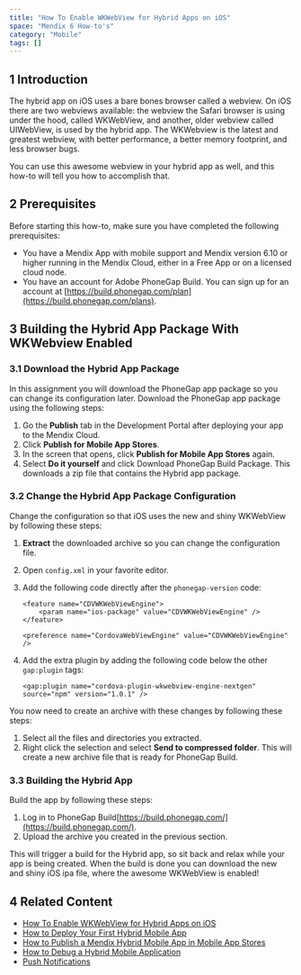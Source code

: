 ```yaml
---
title: "How To Enable WKWebView for Hybrid Apps on iOS"
space: "Mendix 6 How-to's"
category: "Mobile"
tags: []
---
```


## 1 Introduction

The hybrid app on iOS uses a bare bones browser called a webview. On iOS there are two webviews 
available: the webview the Safari browser is using under the hood, called WKWebView, and another,
older webview called UIWebView, is used by the hybrid app. The WKWebview is the latest and greatest 
webview, with better performance, a better memory footprint, and less browser bugs.

You can use this awesome webview in your hybrid app as well, and this how-to will tell you how to 
accomplish that.

## 2 Prerequisites

Before starting this how-to, make sure you have completed the following prerequisites:

* You have a Mendix App with mobile support and Mendix version 6.10 or higher running in the Mendix Cloud, either in a Free App or on a licensed cloud node.
* You have an account for Adobe PhoneGap Build. You can sign up for an account at [https://build.phonegap.com/plan](https://build.phonegap.com/plans).

## 3 Building the Hybrid App Package With WKWebview Enabled

### 3.1 Download the Hybrid App Package
In this assignment you will download the PhoneGap app package so you can change its configuration later. Download the PhoneGap app package using the following steps:

1. Go the **Publish** tab in the Development Portal after deploying your app to the Mendix Cloud.
2. Click **Publish for Mobile App Stores**.
3. In the screen that opens, click **Publish for Mobile App Stores** again.
4. Select **Do it yourself** and click Download PhoneGap Build Package. This downloads a zip file that contains the Hybrid app package.

### 3.2 Change the Hybrid App Package Configuration
Change the configuration so that iOS uses the new and shiny WKWebView by following these steps:

1. **Extract** the downloaded archive so you can change the configuration file.
2. Open `config.xml` in your favorite editor.
3. Add the following code directly after the `phonegap-version` code:
    ```
    <feature name="CDVWKWebViewEngine">
        <param name="ios-package" value="CDVWKWebViewEngine" />
    </feature>

    <preference name="CordovaWebViewEngine" value="CDVWKWebViewEngine" />
    ```

4. Add the extra plugin by adding the following code below the other `gap:plugin` tags:
    ```
    <gap:plugin name="cordova-plugin-wkwebview-engine-nextgen" source="npm" version="1.0.1" />
    ```

You now need to create an archive with these changes by following these steps:
1. Select all the files and directories you extracted.
2. Right click the selection and select **Send to compressed folder**. This will create a new archive file that is ready for PhoneGap Build.

### 3.3 Building the Hybrid App
Build the app by following these steps:
1. Log in to PhoneGap Build[https://build.phonegap.com/](https://build.phonegap.com/).
2. Upload the archive you created in the previous section.

This will trigger a build for the Hybrid app, so sit back and relax while your app is being created. When the build is done you can download the new and shiny iOS ipa file, where the awesome WKWebView is enabled! 

## 4 Related Content
* [How To Enable WKWebView for Hybrid Apps on iOS](Building+a+Mendix+Hybrid+Mobile+App+for+Windows+Phone)
* [How to Deploy Your First Hybrid Mobile App](Deploy+your+first+Hybrid+Mobile+App)
* [How to Publish a Mendix Hybrid Mobile App in Mobile App Stores](Publishing+a+Mendix+Hybrid+Mobile+App+in+Mobile+App+Stores)
* [How to Debug a Hybrid Mobile Application](Debug+a+Hybrid+Mobile+Application)
* [Push Notifications](Push+Notifications)
